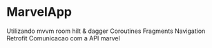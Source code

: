 # MarvelApp
Utilizando mvvm
room
hilt & dagger
Coroutines
Fragments
Navigation
Retrofit
Comunicacao com a API marvel
